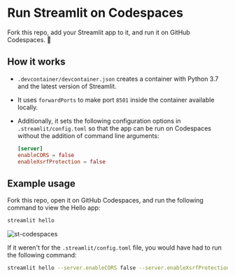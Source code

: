 # Run Streamlit on Codespaces

Fork this repo, add your Streamlit app to it, and run it on GitHub Codespaces. :balloon:

## How it works

- `.devcontainer/devcontainer.json` creates a container with Python 3.7 and the latest version of Streamlit.
- It uses `forwardPorts` to make port `8501` inside the container available locally.
- Additionally, it sets the following configuration options in `.streamlit/config.toml` so that the app can be run on Codespaces without the addition of command line arguments:

    ```toml
    [server]
    enableCORS = false
    enableXsrfProtection = false
    ```

## Example usage

Fork this repo, open it on GitHub Codespaces, and run the following command to view the Hello app:

```bash
streamlit hello
```

![st-codespaces](https://user-images.githubusercontent.com/20672874/173758145-674a171a-60de-4850-a30f-ab8b921ffd43.gif)

If it weren't for the `.streamlit/config.toml` file, you would have had to run the following command:

```bash
streamlit hello --server.enableCORS false --server.enableXsrfProtection false
```
